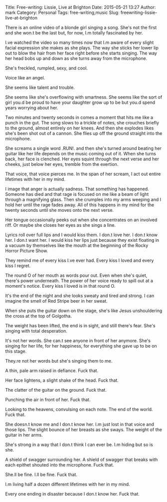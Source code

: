 Title: Free-writing: Lissie, Live at Brighton
Date: 2015-05-21 13:27
Author: mark
Category: Personal
Tags: free-writing,music
Slug: freewriting-lissie-live-at-brighton


There is an online video of a blonde girl singing a song. She's not the first and she won.t be the last but, for now, I.m totally fascinated by her.

I.ve watched the video so many times now that I.m aware of every slight facial expression she makes as she plays. The way she sticks her lower lip out to blow the hair from her face right before she starts singing. The way her head bobs up and down as she turns away from the microphone.

She's freckled, rumpled, sexy, and cool.

Voice like an angel.

She seems like talent and trouble.

She seems like she's overflowing with smartness. She seems like the sort of girl you.d be proud to have your daughter grow up to be but you.d spend years worrying about her.

Two minutes and twenty seconds in comes a moment that hits me like a punch in the gut. The song slows to a trickle of notes, she crouches briefly to the ground, almost entirely on her knees. And then she explodes likes she's been shot out of a cannon. She flies up off the ground straight into the microphone.

She screams a single word .RUN!. and then she's turned around beating her guitar like her life depends on the music coming out of it. When she turns back, her face is clenched. Her eyes squint through the next verse and her cheeks, just below her eyes, tremble from the exertion.

That voice, that voice pierces me. In the span of her scream, I act out entire lifetimes with her in my mind.

I image that anger is actually sadness. That something has happened. Someone has died and that rage is focused on me like a beam of light through a magnifying glass. Then she crumples into my arms weeping and I hold her until the rage fades away. All of this happens in my mind for the twenty seconds until she moves onto the next verse.

Her tongue occasionally peeks out when she concentrates on an involved riff. Or maybe she closes her eyes as she sings a line.

Lyrics roll over full lips and I would kiss them. I don.t love her. I don.t know her. I don.t want her. I would kiss her lips just because they exist floating in a vacuum by themselves like the mouth at the beginning of the Rocky Horror Picture Show.

They remind me of every kiss I.ve ever had. Every kiss I loved and every kiss I regret.

The round O of her mouth as words pour out. Even when she's quiet, there's power underneath. The power of her voice ready to spill out at a moment's notice. Every kiss I loved is in that round O.

It's the end of the night and she looks sweaty and tired and strong. I can imagine the smell of Red Stripe beer in her sweat.

When she puts the guitar down on the stage, she's like Jesus unshouldering the cross at the top of Golgotha.

The weight has been lifted, the end is in sight, and still there's fear. She's singing with total desperation.

It's not her words. She can.t see anyone in front of her anymore. She's singing for her life, for her happiness, for everything she gave up to be on this stage.

They.re not her words but she's singing them to me.

A thin, pale arm raised in defiance. Fuck that.

Her face lightens, a slight shake of the head. Fuck that.

The clatter of the guitar on the ground. Fuck that.

Punching the air in front of her. Fuck that.

Looking to the heavens, convulsing on each note. The end of the world. Fuck that.

She doesn.t know me and I don.t know her. I.m just lost in that voice and those lips. The slight bounce of her breasts as she sways. The weight of the guitar in her arms.

She's strong in a way that I don.t think I can ever be. I.m hiding but so is she.

A shield of swagger surrounding her. A shield of swagger that breaks with each epithet shouted into the microphone. Fuck that.

She.ll be fine. I.ll be fine. Fuck that.

I.m living half a dozen different lifetimes with her in my mind.

Every one ending in disaster because I don.t know her. Fuck that.
